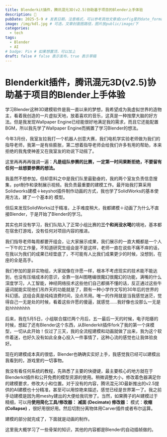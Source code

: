 ```yaml
---
title: Blenderkit插件，腾讯混元3D(v2.5)协助基于项目的Blender上手体验
description: 🐸
pubDate: 2025-5-9 # 发表日期，注意格式，可以参考其他文章或config里的date_format
image: /img/kdl.jpg # 可选，文章封面图路径，图片放public/image/下
categories:
  - tech
tags:
  - Blender
  - AI
# badge: Pin # 如果想置顶，可以加上
draft: false # false 表示发布，true 表示草稿
---
```


# Blenderkit插件，腾讯混元3D(v2.5)协助基于项目的Blender上手体验

学习Blender这种3D建模软件是我一直以来的梦想，我希望成为我虚拟世界的造物主，看着我创造的一片虚拟天地，放着喜欢的音乐，这真是一种按摩大脑的好方法。但是我发现Wallpaper Engine已经能很好地满足我的需求，而且它还能配置BGM，所以我先学了Wallpaper Engine而搁置了学习Blender的想法。

今年3月份，我室友拉我打一个机器人创意大赛，我们电机学实验老师做为我们的指导老师，我第一是有些膨胀，第二想着指导老师会给我们许多有用的帮助，本来拒绝的我鬼使神差又在我室友的劝说下动摇了。

这里再再再再强调一遍：**凡是组队参赛的比赛，一定第一时间果断拒绝，不要留有任何一丝想要参赛的想法。**

我虽然不想参加，但却意料之中是我们队里最勤奋的，我的两个室友负责信息搜集，ppt制作和录制展示视频。我负责最重要的建模工作。最开始我打算采用Solidworks建模＋keyshot插件制作动画的方式，我也学了SolidWorks的基本使用方法，建了一个基本的
模型。

但后来发现SolidWorks过于精准，上手难度稍大，我都建模＋动画了为什么不直接Blender，于是开始了Blender的学习。

其实也并没有学习，我们队陷入了正常小组比赛的**三个和尚没水喝**的境地，基本都
在宿舍打游戏，没有任何对项目内容的推进。

我们指导老师每周都要开组会，让大家展示成果，我们展示的一直大概都是一个人一下午的工作量，不知道研究生组会是不是这样，老师一直在说些不痛不痒的话，在我以为我们的成果已经垫底了，不可能有人比我们成果更少的时候，没想到，在座的全是高手。

我们参加的是非实物组，大家就像在许愿一样，根本不考虑现实的技术能不能达到，也没有压缩成本的意识，全靠一张AI图瞎编很魔幻很魔幻的功能，满嘴的什么深度学习，人工智能，神经网络技术这些他们自己都搞不懂的话，反正通过这些牛逼词就能实现他们吊炸天的功能就是了，颇有一种小学作文写的30年后的世界的科幻感。这组会真是纯纯浪费时间，没点吊用。唯一的作用就是当我感觉迷茫，觉得自己一无是处的时候，看着这些许愿的傻逼，就感觉......我好像也没那么一无是处hhhhhhhh

后来，我在5月5日，小组联合摆烂两个月后，五一最后一天的时候，电子阳痿的时候，想起了还有Blender这个东西，从Blenderkit插件fork了我的第一个床模型，一切从此开始！仅过了三天，我的全流程建模和动画就做了出来，我为这个软件着迷，也好久没有如此全身心投入一件事情了，这种心流的感觉也让我体验良好。

现在的建模成本真的很低，Blender也确确实实好上手，我感觉我已经可以建模出我看到的，游戏里的一切事物。

我没有看任何系统的教程，先熟悉了主要的快捷键，最主要核心的地方就在于Blenderkit插件和公开免费的模型资源的使用。稍微调整大小，修改着色器满足你的建模要求，修改大小和位置。对于没有的内容，腾讯混元3D最新推出的v2.5提供的AI建模也十分精准，甚至可以用惊艳来描述，感觉已经是世界第一了。我之前手动建模是因为用meshy建出的大便给我坑惨了。当然，如果腾子的AI建模过于精细，可以用**使用简化工具/修改器：** **减面 (Decimate) 修改器：** 模式：**收缩 (Collapse)** ，很好用很好用。然后切割分离物体用Carver插件或者布尔运算。

建模的部分就完成了，下面就是动画的制作。

这里我大概学习了一些骨架的知识，其他的内容都是Blender的自动插帧做的。

